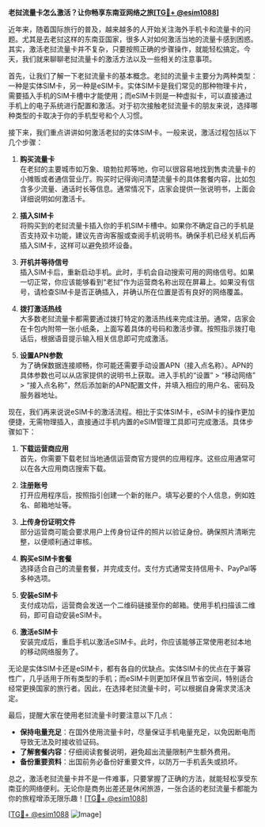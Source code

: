 **老挝流量卡怎么激活？让你畅享东南亚网络之旅[[TG💪+ @esim1088](https://t.me/s/esim1088)]**

近年来，随着国际旅行的普及，越来越多的人开始关注海外手机卡和流量卡的问题。尤其是去老挝这样的东南亚国家，很多人对如何激活当地的流量卡感到困惑。其实，激活老挝流量卡并不复杂，只要按照正确的步骤操作，就能轻松搞定。今天，我们就来聊聊老挝流量卡的激活方法以及一些相关的注意事项。

首先，让我们了解一下老挝流量卡的基本概念。老挝的流量卡主要分为两种类型：一种是实体SIM卡，另一种是eSIM卡。实体SIM卡是我们常见的那种物理卡片，需要插入手机的SIM卡槽中才能使用；而eSIM卡则是一种虚拟卡，可以直接通过手机上的电子系统进行配置和激活。对于初次接触老挝流量卡的朋友来说，选择哪种类型的卡取决于你的手机型号和个人习惯。

接下来，我们重点讲讲如何激活老挝的实体SIM卡。一般来说，激活过程包括以下几个步骤：

1. **购买流量卡**  
在老挝的主要城市如万象、琅勃拉邦等地，你可以很容易地找到售卖流量卡的小摊贩或者通信营业厅。购买时记得询问清楚流量卡的具体套餐内容，比如包含多少流量、通话时长等信息。通常情况下，店家会提供一张说明书，上面会详细说明如何激活卡。

2. **插入SIM卡**  
将购买到的老挝流量卡插入你的手机SIM卡槽中。如果你不确定自己的手机是否支持双卡功能，建议先咨询客服或查阅手机说明书。确保手机已经关机后再插入SIM卡，这样可以避免损坏设备。

3. **开机并等待信号**  
插入SIM卡后，重新启动手机。此时，手机会自动搜索可用的网络信号。如果一切正常，你应该能够看到“老挝”作为运营商名称出现在屏幕上。如果没有信号，请检查SIM卡是否正确插入，并确认所在位置是否有良好的网络覆盖。

4. **拨打激活热线**  
大多数老挝流量卡都需要通过拨打特定的激活热线来完成注册。通常，店家会在卡包内附带一张小纸条，上面写着具体的号码和激活步骤。按照指示拨打电话后，根据语音提示输入相关信息即可完成激活。

5. **设置APN参数**  
为了确保数据连接顺畅，你可能还需要手动设置APN（接入点名称）。APN的具体参数也可以从店家提供的说明书上获取。进入手机的“设置” > “移动网络” > “接入点名称”，然后添加新的APN配置文件，并填入相应的用户名、密码及服务器地址。

现在，我们再来说说eSIM卡的激活流程。相比于实体SIM卡，eSIM卡的操作更加便捷，无需物理插入，直接通过手机内置的eSIM管理工具即可完成激活。具体步骤如下：

1. **下载运营商应用**  
首先，你需要下载老挝当地通信运营商官方提供的应用程序。这些应用通常可以在各大应用商店搜索下载。

2. **注册账号**  
打开应用程序后，按照指引创建一个新的账户。填写必要的个人信息，例如姓名、邮箱地址等。

3. **上传身份证明文件**  
部分运营商可能会要求用户上传身份证件的照片以验证身份。确保照片清晰完整，以便顺利通过审核。

4. **购买eSIM卡套餐**  
选择适合自己的流量套餐，并完成支付。支付方式通常支持信用卡、PayPal等多种选项。

5. **安装eSIM卡**  
支付成功后，运营商会发送一个二维码链接至你的邮箱。使用手机扫描该二维码，即可自动安装eSIM卡。

6. **激活eSIM卡**  
安装完成后，重启手机以激活eSIM卡。此时，你应该能够正常使用老挝本地的移动网络服务了。

无论是实体SIM卡还是eSIM卡，都有各自的优缺点。实体SIM卡的优点在于兼容性广，几乎适用于所有类型的手机；而eSIM卡则更加环保且节省空间，特别适合经常更换国家的旅行者。因此，在选择老挝流量卡时，可以根据自身需求灵活决定。

最后，提醒大家在使用老挝流量卡时要注意以下几点：

- **保持电量充足**：在国外使用流量卡时，尽量保证手机电量充足，以免因断电而导致无法及时接收验证码。
- **了解套餐内容**：仔细阅读套餐说明，避免超出流量限制产生额外费用。
- **备份重要资料**：出国前务必备份好重要文件，以防万一手机丢失或损坏。

总之，激活老挝流量卡并不是一件难事，只要掌握了正确的方法，就能轻松享受东南亚的网络便利。无论你是商务出差还是休闲旅游，一张合适的老挝流量卡都能为你的旅程增添无限乐趣！[[TG💪+ @esim1088](https://t.me/s/esim1088)]

[[TG💪+ @esim1088](https://t.me/s/esim1088) ![Image](https://i.postimg.cc/4NQfJmqS/Snipaste-2025-05-13-00-14-12.png)]